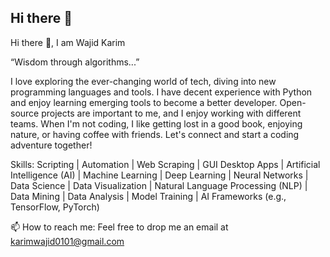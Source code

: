 ## Hi there 👋

Hi there 👋, I am Wajid Karim

“Wisdom through algorithms...”


I love exploring the ever-changing world of tech, diving into new programming languages and tools. I have decent experience with Python and enjoy learning emerging tools to become a better developer. Open-source projects are important to me, and I enjoy working with different teams. When I'm not coding, I like getting lost in a good book, enjoying nature, or having coffee with friends. Let's connect and start a coding adventure together!

Skills: Scripting | Automation | Web Scraping | GUI Desktop Apps | Artificial Intelligence (AI) | Machine Learning | Deep Learning | Neural Networks | Data Science | Data Visualization | Natural Language Processing (NLP) | Data Mining | Data Analysis | Model Training | AI Frameworks (e.g., TensorFlow, PyTorch)

📫 How to reach me: Feel free to drop me an email at karimwajid0101@gmail.com
